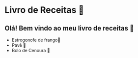 # Livro de Receitas 🍴
## Olá! Bem vindo ao meu livro de receitas 📝
 - Estrogonofe de frango🍗
 - Pavê 🍰
 - Bolo de Cenoura 🍩